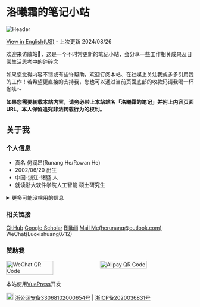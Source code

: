 # 洛曦霜的笔记小站

![Header](https://blog-im-cdn.luoxishuang.cn/Typora/deeabb6d95d844228c969bf6352694b9-1724662048.png)

[View in English(US)](/en/) - 上次更新 2024/08/26

欢迎来访敝站👏，这是一个不时常更新的笔记小站，会分享一些工作相关成果及日常生活思考中的碎碎念

如果您觉得内容不错或有些许帮助，欢迎订阅本站、在社媒上关注我或多多引用我的工作！若希望更直接的支持我，您也可以通过当前页面底部的收款码请我喝一杯咖啡～

**如果您需要转载本站内容，请务必带上本站站名「洛曦霜的笔记」并附上内容页面URL。本人保留追究非法转载行为的权利。**

## 关于我

### 个人信息

* 真名 何润昂(Runang He/Rowan He)
* 2002/06/20 出生
* 中国-浙江-诸暨 人
* 就读浙大软件学院人工智能 硕士研究生

<details>
    <summary>更多可能没啥用的信息</summary>

* 16型人格: INTP
* 目前在玩的游戏: 
    * 崩坏：星穹铁道(100800456)
    * EST2
* 在听的歌: [AM](https://music.apple.com/cn/playlist/unnamed/pl.u-e98lGp5ieJ9REy) [网易云](https://music.163.com/#/user/home?id=43184734)
* 开发设备: 
    * MacBook Pro 16' (2021/M1Pro/16G RAM)
    * Intel Core i5-12600KF & NVIDIA GeForce RTX 3090Ti

</details>

### 相关链接

[GitHub](https://github.com/LuoXishuang0712/)
[Google Scholar](https://scholar.google.com/citations?user=RcFDp9AAAAAJ)
[Bilibili](https://space.bilibili.com/27599383)
[Mail Me(herunang@outlook.com)](mailto://herunang@outlook.com)
WeChat(Luoxishuang0712)

### 赞助我

<div style="display: flex; width: 100%">
    <img style="width: 50%; object-fit: contain;" src="https://blog-im-cdn.luoxishuang.cn/Typora/043d4ac84a0e4dfca895680d88aed35a-1724664914.JPG" alt="WeChat QR Code">
    <img style="width: 50%; object-fit: contain;" src="https://blog-im-cdn.luoxishuang.cn/Typora/9065809d692741208dfb0372c6a8d45b-1724664917.JPG" alt="Alipay QR Code">
</div>

本站使用[VuePress](https://vuepress.vuejs.org/)开发

<img src="/beian.png" style="height: 1.2rem;"> [浙公网安备33068102000654号](https://beian.mps.gov.cn/#/query/webSearch?code=33068102000654) | [浙ICP备2020036831号](https://beian.miit.gov.cn/#/Integrated/index)
